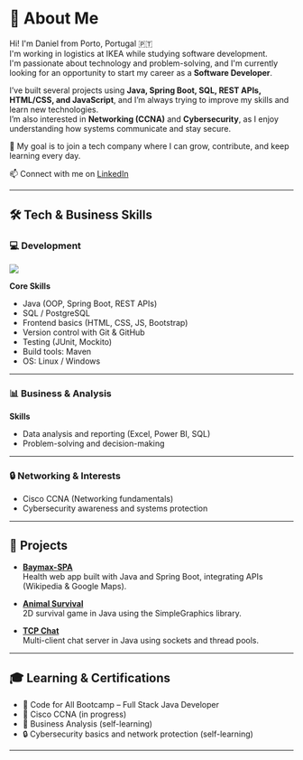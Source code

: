 # 👋 About Me

Hi! I'm Daniel from Porto, Portugal 🇵🇹  
I'm working in logistics at IKEA while studying software development.  
I'm passionate about technology and problem-solving, and I'm currently looking for an opportunity to start my career as a **Software Developer**.  

I’ve built several projects using **Java, Spring Boot, SQL, REST APIs, HTML/CSS, and JavaScript**, and I’m always trying to improve my skills and learn new technologies.  
I’m also interested in **Networking (CCNA)** and **Cybersecurity**, as I enjoy understanding how systems communicate and stay secure.  

🚀 My goal is to join a tech company where I can grow, contribute, and keep learning every day.

📫 Connect with me on [LinkedIn](https://www.linkedin.com/in/daniel-silva-sf19)

---

## 🛠️ Tech & Business Skills

### 💻 Development
<p align="left">
  <img src="https://skillicons.dev/icons?i=java,spring,postgresql,html,css,js,git,linux,vscode,maven" />
</p>

**Core Skills**
- Java (OOP, Spring Boot, REST APIs)
- SQL / PostgreSQL
- Frontend basics (HTML, CSS, JS, Bootstrap)
- Version control with Git & GitHub
- Testing (JUnit, Mockito)
- Build tools: Maven  
- OS: Linux / Windows

---

### 📊 Business & Analysis
**Skills**
- Data analysis and reporting (Excel, Power BI, SQL)
- Problem-solving and decision-making

---

### 🔒 Networking & Interests
- Cisco CCNA (Networking fundamentals)
- Cybersecurity awareness and systems protection

---

## 🚀 Projects

- **[Baymax-SPA](https://github.com/zindade/baymax-spa)**  
  Health web app built with Java and Spring Boot, integrating APIs (Wikipedia & Google Maps).  

- **[Animal Survival](https://github.com/zindade/animal-survival)**  
  2D survival game in Java using the SimpleGraphics library.  

- **[TCP Chat](https://github.com/zindade/tcp-chat)**  
  Multi-client chat server in Java using sockets and thread pools.

---

## 🎓 Learning & Certifications
- 🎯 Code for All Bootcamp – Full Stack Java Developer  
- 🧩 Cisco CCNA (in progress)  
- 💼 Business Analysis (self-learning)  
- 🔒 Cybersecurity basics and network protection (self-learning) 

---



